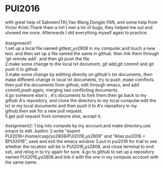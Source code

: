 # PUI2016
with great help of Sabreen(TA),Yao Wang,Dongjie FAN, and some help from Victor Kristi.Thank them a lot! I met a lot of bugs, they helped me out and showed me once. Afterwards I did everything myself again to practice.<br />
 <br />
Assignment1:<br />
1.set up a local file named gittest_ys2808 in my computer,and touch a new text. and then set up a file named the same in github. then link them through 'git remote add'. and then git push the file<br />
2.make some change to the local txt document, git add,git commit and git push it to github<br />
3.make some change by editting directly on github's txt documents, then make different change in local txt documents, try to push ,make comflicts. then pull the documents from github, edit through emacs, and add commit,push again, merging two conflicting documents.<br />
4.go someone else's , A's documents to fork them.then go back to my github A's repository, and clone the directory to my local computer.edit the txt in my local documents and then push it to  A's repository in my github.then ask for a new pull request.<br />
5.get pull request from someone else, accept it.<br />

Assignment2:
1.log into compute by my account,and make directory,use emacs to edit .bashrc
2.write "export PUI2016=/home/cusp/ys2808/PUI2016_ys2808" and "Alias pui2016 = $PUI2016", save and exit the emacs window
3.put in pui2016 for trial to see whether the location will be in PUI2016_ys2808, and close terminal to end ssh, and relog in to try again for sure.
4.go to github to set up a repository named PUI2016_ys2808.and link it with the one in my compute account with the same name.
